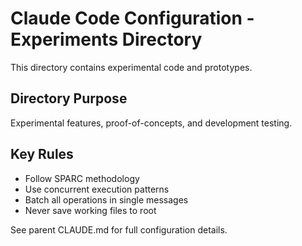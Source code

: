 # Claude Code Configuration - Experiments Directory

This directory contains experimental code and prototypes.

## Directory Purpose
Experimental features, proof-of-concepts, and development testing.

## Key Rules
- Follow SPARC methodology
- Use concurrent execution patterns
- Batch all operations in single messages
- Never save working files to root

See parent CLAUDE.md for full configuration details.